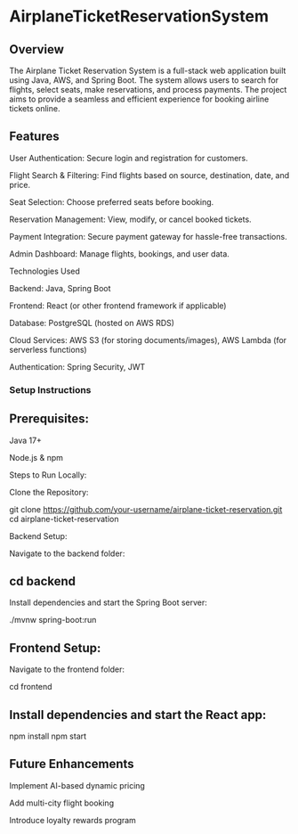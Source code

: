 # AirplaneTicketReservationSystem

## Overview

The Airplane Ticket Reservation System is a full-stack web application built using Java, AWS, and Spring Boot. The system allows users to search for flights, select seats, make reservations, and process payments. The project aims to provide a seamless and efficient experience for booking airline tickets online.

## Features

User Authentication: Secure login and registration for customers.

Flight Search & Filtering: Find flights based on source, destination, date, and price.

Seat Selection: Choose preferred seats before booking.

Reservation Management: View, modify, or cancel booked tickets.

Payment Integration: Secure payment gateway for hassle-free transactions.

Admin Dashboard: Manage flights, bookings, and user data.

Technologies Used

Backend: Java, Spring Boot

Frontend: React (or other frontend framework if applicable)

Database: PostgreSQL (hosted on AWS RDS)

Cloud Services: AWS S3 (for storing documents/images), AWS Lambda (for serverless functions)

Authentication: Spring Security, JWT

### Setup Instructions

## Prerequisites:

Java 17+

Node.js & npm

Steps to Run Locally:

Clone the Repository:

git clone https://github.com/your-username/airplane-ticket-reservation.git
cd airplane-ticket-reservation

Backend Setup:

Navigate to the backend folder:

## cd backend

Install dependencies and start the Spring Boot server:

./mvnw spring-boot:run

## Frontend Setup:

Navigate to the frontend folder:

cd frontend

## Install dependencies and start the React app:

npm install
npm start

## Future Enhancements

Implement AI-based dynamic pricing

Add multi-city flight booking

Introduce loyalty rewards program

